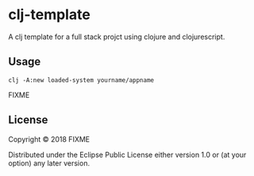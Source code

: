 # clj-template

A clj template for a full stack projct using clojure and clojurescript.

## Usage

```shell
clj -A:new loaded-system yourname/appname
```

FIXME

## License

Copyright © 2018 FIXME

Distributed under the Eclipse Public License either version 1.0 or (at
your option) any later version.
